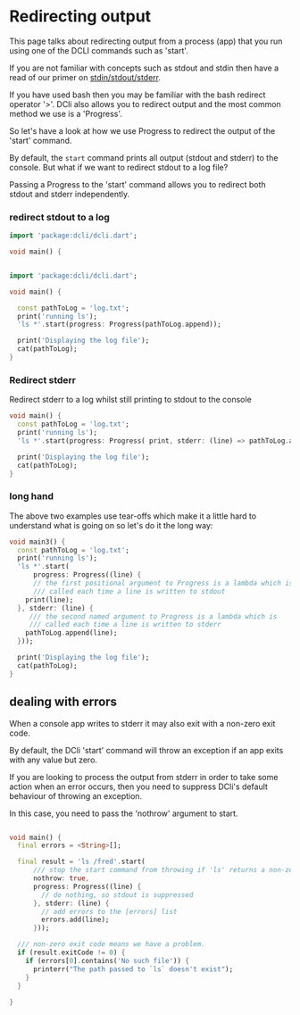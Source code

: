# Redirecting output

This page talks about redirecting output from a process (app) that you run using one of the DCLI commands such as 'start'.

If you are not familiar with concepts such as stdout and stdin then have a read of our primer on [stdin/stdout/stderr](../dart-basics/stdin-stdout-stderr.md).

If you have used bash then you may be familiar with the bash redirect operator '>'.  DCli also allows you to redirect output and the most common method we use is a 'Progress'.

So let's have a look at how we use Progress to redirect the output of the 'start' command.

By default, the `start` command prints all output (stdout and stderr) to the console. But what if we want to redirect stdout to a log file?

Passing a Progress to the 'start' command allows you to redirect both stdout and stderr independently.

### redirect stdout to a log

```dart
import 'package:dcli/dcli.dart';

void main() {


import 'package:dcli/dcli.dart';

void main() {

  const pathToLog = 'log.txt';
  print('running ls');
  'ls *'.start(progress: Progress(pathToLog.append));

  print('Displaying the log file');
  cat(pathToLog);
}

```

### Redirect stderr

Redirect stderr to a log whilst still printing to stdout to the console

```dart
void main() {
  const pathToLog = 'log.txt';
  print('running ls');
  'ls *'.start(progress: Progress( print, stderr: (line) => pathToLog.append));

  print('Displaying the log file');
  cat(pathToLog);
}
```

### long hand

The above two examples use tear-offs which make it a little hard to understand what is going on so let's do it the long way:

```dart
void main3() {
  const pathToLog = 'log.txt';
  print('running ls');
  'ls *'.start(
      progress: Progress((line) {
      // the first positional argument to Progress is a lambda which is
      /// called each time a line is written to stdout
    print(line);
  }, stderr: (line) {
     /// the second named argument to Progress is a lambda which is
     /// called each time a line is written to stderr
    pathToLog.append(line);
  }));

  print('Displaying the log file');
  cat(pathToLog);
}

```

## dealing with errors

When a console app writes to stderr it may also exit with a non-zero exit code.

By default, the DCli 'start' command will throw an exception if an app exits with any value but zero.

If you are looking to process the output from stderr in order to take some action when an error occurs, then you need to suppress DCli's default behaviour of throwing an exception.&#x20;

In this case, you need to pass the 'nothrow' argument to start.

```dart

void main() {
  final errors = <String>[];

  final result = 'ls /fred'.start(
      /// stop the start command from throwing if 'ls' returns a non-zero exit code
      nothrow: true,
      progress: Progress((line) {
        // do nothing, so stdout is suppressed
      }, stderr: (line) {
        // add errors to the [errors] list
        errors.add(line);
      }));

  /// non-zero exit code means we have a problem.
  if (result.exitCode != 0) {
    if (errors[0].contains('No such file')) {
      printerr("The path passed to `ls` doesn't exist");
    }
  }
  
}
```

